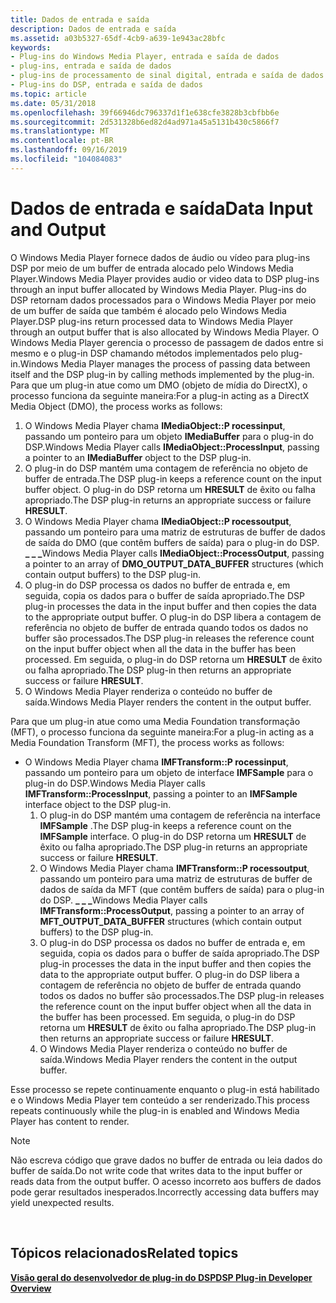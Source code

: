 ```yaml
---
title: Dados de entrada e saída
description: Dados de entrada e saída
ms.assetid: a03b5327-65df-4cb9-a639-1e943ac28bfc
keywords:
- Plug-ins do Windows Media Player, entrada e saída de dados
- plug-ins, entrada e saída de dados
- plug-ins de processamento de sinal digital, entrada e saída de dados
- Plug-ins do DSP, entrada e saída de dados
ms.topic: article
ms.date: 05/31/2018
ms.openlocfilehash: 39f66946dc796337d1f1e638cfe3828b3cbfbb6e
ms.sourcegitcommit: 2d531328b6ed82d4ad971a45a5131b430c5866f7
ms.translationtype: MT
ms.contentlocale: pt-BR
ms.lasthandoff: 09/16/2019
ms.locfileid: "104084083"
---
```

# <a name="data-input-and-output"></a><span data-ttu-id="07a27-107">Dados de entrada e saída</span><span class="sxs-lookup"><span data-stu-id="07a27-107">Data Input and Output</span></span>

<span data-ttu-id="07a27-108">O Windows Media Player fornece dados de áudio ou vídeo para plug-ins DSP por meio de um buffer de entrada alocado pelo Windows Media Player.</span><span class="sxs-lookup"><span data-stu-id="07a27-108">Windows Media Player provides audio or video data to DSP plug-ins through an input buffer allocated by Windows Media Player.</span></span> <span data-ttu-id="07a27-109">Plug-ins do DSP retornam dados processados para o Windows Media Player por meio de um buffer de saída que também é alocado pelo Windows Media Player.</span><span class="sxs-lookup"><span data-stu-id="07a27-109">DSP plug-ins return processed data to Windows Media Player through an output buffer that is also allocated by Windows Media Player.</span></span> <span data-ttu-id="07a27-110">O Windows Media Player gerencia o processo de passagem de dados entre si mesmo e o plug-in DSP chamando métodos implementados pelo plug-in.</span><span class="sxs-lookup"><span data-stu-id="07a27-110">Windows Media Player manages the process of passing data between itself and the DSP plug-in by calling methods implemented by the plug-in.</span></span> <span data-ttu-id="07a27-111">Para que um plug-in atue como um DMO (objeto de mídia do DirectX), o processo funciona da seguinte maneira:</span><span class="sxs-lookup"><span data-stu-id="07a27-111">For a plug-in acting as a DirectX Media Object (DMO), the process works as follows:</span></span>

1.  <span data-ttu-id="07a27-112">O Windows Media Player chama **IMediaObject::P rocessinput**, passando um ponteiro para um objeto **IMediaBuffer** para o plug-in do DSP.</span><span class="sxs-lookup"><span data-stu-id="07a27-112">Windows Media Player calls **IMediaObject::ProcessInput**, passing a pointer to an **IMediaBuffer** object to the DSP plug-in.</span></span>
2.  <span data-ttu-id="07a27-113">O plug-in do DSP mantém uma contagem de referência no objeto de buffer de entrada.</span><span class="sxs-lookup"><span data-stu-id="07a27-113">The DSP plug-in keeps a reference count on the input buffer object.</span></span> <span data-ttu-id="07a27-114">O plug-in do DSP retorna um **HRESULT** de êxito ou falha apropriado.</span><span class="sxs-lookup"><span data-stu-id="07a27-114">The DSP plug-in returns an appropriate success or failure **HRESULT**.</span></span>
3.  <span data-ttu-id="07a27-115">O Windows Media Player chama **IMediaObject::P rocessoutput**, passando um ponteiro para uma matriz de estruturas de buffer de dados de saída do DMO (que contêm buffers de saída) para o plug-in do DSP. **\_ \_ \_**</span><span class="sxs-lookup"><span data-stu-id="07a27-115">Windows Media Player calls **IMediaObject::ProcessOutput**, passing a pointer to an array of **DMO\_OUTPUT\_DATA\_BUFFER** structures (which contain output buffers) to the DSP plug-in.</span></span>
4.  <span data-ttu-id="07a27-116">O plug-in do DSP processa os dados no buffer de entrada e, em seguida, copia os dados para o buffer de saída apropriado.</span><span class="sxs-lookup"><span data-stu-id="07a27-116">The DSP plug-in processes the data in the input buffer and then copies the data to the appropriate output buffer.</span></span> <span data-ttu-id="07a27-117">O plug-in do DSP libera a contagem de referência no objeto de buffer de entrada quando todos os dados no buffer são processados.</span><span class="sxs-lookup"><span data-stu-id="07a27-117">The DSP plug-in releases the reference count on the input buffer object when all the data in the buffer has been processed.</span></span> <span data-ttu-id="07a27-118">Em seguida, o plug-in do DSP retorna um **HRESULT** de êxito ou falha apropriado.</span><span class="sxs-lookup"><span data-stu-id="07a27-118">The DSP plug-in then returns an appropriate success or failure **HRESULT**.</span></span>
5.  <span data-ttu-id="07a27-119">O Windows Media Player renderiza o conteúdo no buffer de saída.</span><span class="sxs-lookup"><span data-stu-id="07a27-119">Windows Media Player renders the content in the output buffer.</span></span>

<span data-ttu-id="07a27-120">Para que um plug-in atue como uma Media Foundation transformação (MFT), o processo funciona da seguinte maneira:</span><span class="sxs-lookup"><span data-stu-id="07a27-120">For a plug-in acting as a Media Foundation Transform (MFT), the process works as follows:</span></span>

-   <span data-ttu-id="07a27-121">O Windows Media Player chama **IMFTransform::P rocessinput**, passando um ponteiro para um objeto de interface **IMFSample** para o plug-in do DSP.</span><span class="sxs-lookup"><span data-stu-id="07a27-121">Windows Media Player calls **IMFTransform::ProcessInput**, passing a pointer to an **IMFSample** interface object to the DSP plug-in.</span></span>
    1.  <span data-ttu-id="07a27-122">O plug-in do DSP mantém uma contagem de referência na interface **IMFSample** .</span><span class="sxs-lookup"><span data-stu-id="07a27-122">The DSP plug-in keeps a reference count on the **IMFSample** interface.</span></span> <span data-ttu-id="07a27-123">O plug-in do DSP retorna um **HRESULT** de êxito ou falha apropriado.</span><span class="sxs-lookup"><span data-stu-id="07a27-123">The DSP plug-in returns an appropriate success or failure **HRESULT**.</span></span>
    2.  <span data-ttu-id="07a27-124">O Windows Media Player chama **IMFTransform::P rocessoutput**, passando um ponteiro para uma matriz de estruturas de buffer de dados de saída da MFT (que contêm buffers de saída) para o plug-in do DSP. **\_ \_ \_**</span><span class="sxs-lookup"><span data-stu-id="07a27-124">Windows Media Player calls **IMFTransform::ProcessOutput**, passing a pointer to an array of **MFT\_OUTPUT\_DATA\_BUFFER** structures (which contain output buffers) to the DSP plug-in.</span></span>
    3.  <span data-ttu-id="07a27-125">O plug-in do DSP processa os dados no buffer de entrada e, em seguida, copia os dados para o buffer de saída apropriado.</span><span class="sxs-lookup"><span data-stu-id="07a27-125">The DSP plug-in processes the data in the input buffer and then copies the data to the appropriate output buffer.</span></span> <span data-ttu-id="07a27-126">O plug-in do DSP libera a contagem de referência no objeto de buffer de entrada quando todos os dados no buffer são processados.</span><span class="sxs-lookup"><span data-stu-id="07a27-126">The DSP plug-in releases the reference count on the input buffer object when all the data in the buffer has been processed.</span></span> <span data-ttu-id="07a27-127">Em seguida, o plug-in do DSP retorna um **HRESULT** de êxito ou falha apropriado.</span><span class="sxs-lookup"><span data-stu-id="07a27-127">The DSP plug-in then returns an appropriate success or failure **HRESULT**.</span></span>
    4.  <span data-ttu-id="07a27-128">O Windows Media Player renderiza o conteúdo no buffer de saída.</span><span class="sxs-lookup"><span data-stu-id="07a27-128">Windows Media Player renders the content in the output buffer.</span></span>

<span data-ttu-id="07a27-129">Esse processo se repete continuamente enquanto o plug-in está habilitado e o Windows Media Player tem conteúdo a ser renderizado.</span><span class="sxs-lookup"><span data-stu-id="07a27-129">This process repeats continuously while the plug-in is enabled and Windows Media Player has content to render.</span></span>

> [!Note]  
> <span data-ttu-id="07a27-130">Não escreva código que grave dados no buffer de entrada ou leia dados do buffer de saída.</span><span class="sxs-lookup"><span data-stu-id="07a27-130">Do not write code that writes data to the input buffer or reads data from the output buffer.</span></span> <span data-ttu-id="07a27-131">O acesso incorreto aos buffers de dados pode gerar resultados inesperados.</span><span class="sxs-lookup"><span data-stu-id="07a27-131">Incorrectly accessing data buffers may yield unexpected results.</span></span>

 

## <a name="related-topics"></a><span data-ttu-id="07a27-132">Tópicos relacionados</span><span class="sxs-lookup"><span data-stu-id="07a27-132">Related topics</span></span>

<dl> <dt>

[<span data-ttu-id="07a27-133">**Visão geral do desenvolvedor de plug-in do DSP**</span><span class="sxs-lookup"><span data-stu-id="07a27-133">**DSP Plug-in Developer Overview**</span></span>](dsp-plug-in-developer-overview.md)
</dt> </dl>

 

 




